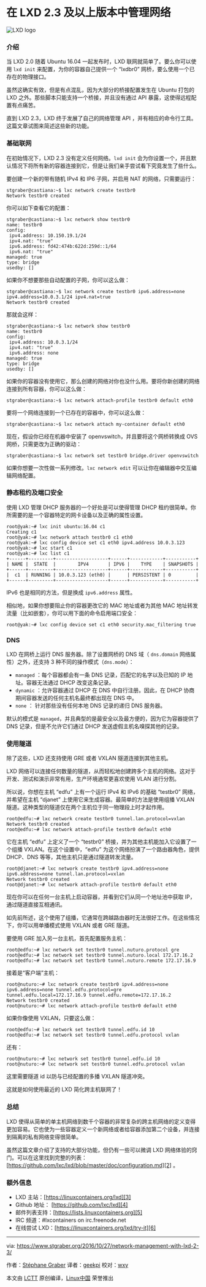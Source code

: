 在 LXD 2.3 及以上版本中管理网络
===========

![LXD logo](https://linuxcontainers.org/static/img/containers.png) 

### 介绍


当 LXD 2.0 随着 Ubuntu 16.04 一起发布时，LXD 联网就简单了。要么你可以使用 `lxd init` 来配置，为你的容器自己提供一个  “lxdbr0” 网桥，要么使用一个已存在的物理接口。

虽然这确实有效，但是有点混乱，因为大部分的桥接配置发生在 Ubuntu 打包的 LXD 之外。那些脚本只能支持一个桥接，并且没有通过 API 暴露，这使得远程配置有点痛苦。

直到 LXD 2.3，LXD 终于发展了自己的网络管理 API ，并有相应的命令行工具。这篇文章试图来简述这些新的功能。

### 基础联网

在初始情况下，LXD 2.3 没有定义任何网络。`lxd init` 会为你设置一个，并且默认情况下将所有新的容器连接到它，但是让我们亲手尝试看下究竟发生了些什么。

要创建一个新的带有随机 IPv4 和 IP6 子网，并启用 NAT 的网络，只需要运行：

```
stgraber@castiana:~$ lxc network create testbr0
Network testbr0 created
```

你可以如下查看它的配置：

```
stgraber@castiana:~$ lxc network show testbr0
name: testbr0
config:
 ipv4.address: 10.150.19.1/24
 ipv4.nat: "true"
 ipv6.address: fd42:474b:622d:259d::1/64
 ipv6.nat: "true"
managed: true
type: bridge
usedby: []
```

如果你不想要那些自动配置的子网，你可以这么做：

```
stgraber@castiana:~$ lxc network create testbr0 ipv6.address=none ipv4.address=10.0.3.1/24 ipv4.nat=true
Network testbr0 created
```

那就会这样：

```
stgraber@castiana:~$ lxc network show testbr0
name: testbr0
config:
 ipv4.address: 10.0.3.1/24
 ipv4.nat: "true"
 ipv6.address: none
managed: true
type: bridge
usedby: []
```

如果你的容器没有使用它，那么创建的网络对你也没什么用。要将你新创建的网络连接到所有容器，你可以这么做：


```
stgraber@castiana:~$ lxc network attach-profile testbr0 default eth0
```

要将一个网络连接到一个已存在的容器中，你可以这么做：

```
stgraber@castiana:~$ lxc network attach my-container default eth0
```

现在，假设你已经在机器中安装了 openvswitch，并且要将这个网桥转换成 OVS 网桥，只需更改为正确的驱动：

```
stgraber@castiana:~$ lxc network set testbr0 bridge.driver openvswitch
```

如果你想要一次性做一系列修改。`lxc network edit` 可以让你在编辑器中交互编辑网络配置。

### 静态租约及端口安全

使用 LXD 管理 DHCP 服务器的一个好处是可以使得管理 DHCP 租约很简单。你所需要的是一个容器特定的网卡设备以及正确的属性设置。

```
root@yak:~# lxc init ubuntu:16.04 c1
Creating c1
root@yak:~# lxc network attach testbr0 c1 eth0
root@yak:~# lxc config device set c1 eth0 ipv4.address 10.0.3.123
root@yak:~# lxc start c1
root@yak:~# lxc list c1
+------+---------+-------------------+------+------------+-----------+
| NAME |  STATE  |        IPV4       | IPV6 |    TYPE    | SNAPSHOTS |
+------+---------+-------------------+------+------------+-----------+
|  c1  | RUNNING | 10.0.3.123 (eth0) |      | PERSISTENT | 0         |
+------+---------+-------------------+------+------------+-----------+
```

IPv6 也是相同的方法，但是换成 `ipv6.address` 属性。

相似地，如果你想要阻止你的容器更改它的 MAC 地址或者为其他 MAC 地址转发流量（比如嵌套），你可以用下面的命令启用端口安全：

```
root@yak:~# lxc config device set c1 eth0 security.mac_filtering true
```

### DNS

LXD 在网桥上运行 DNS 服务器。除了设置网桥的 DNS 域（ `dns.domain` 网络属性）之外，还支持 3 种不同的操作模式（`dns.mode`）：

* `managed` ：每个容器都会有一条 DNS 记录，匹配它的名字以及已知的 IP 地址。容器无法通过 DHCP 改变这条记录。
* `dynamic` ：允许容器通过 DHCP 在 DNS 中自行注册。因此，在 DHCP 协商期间容器发送的任何主机名最终都出现在 DNS 中。
* `none` ： 针对那些没有任何本地 DNS 记录的递归 DNS 服务器。

默认的模式是 `managed`，并且典型的是最安全以及最方便的，因为它为容器提供了 DNS 记录，但是不允许它们通过 DHCP 发送虚假主机名嗅探其他的记录。

### 使用隧道

除了这些，LXD 还支持使用 GRE 或者 VXLAN 隧道连接到其他主机。

LXD 网络可以连接任何数量的隧道，从而轻松地创建跨多个主机的网络。这对于开发、测试和演示非常有用，生产环境通常更喜欢使用 VLAN 进行分割。

所以说，你想在主机 “edfu” 上有一个运行 IPv4 和 IPv6 的基础 “testbr0” 网络，并希望在主机 “djanet” 上使用它来生成容器。最简单的方法是使用组播 VXLAN 隧道。这种类型的隧道仅在两个主机位于同一物理段上时才起作用。


```
root@edfu:~# lxc network create testbr0 tunnel.lan.protocol=vxlan
Network testbr0 created
root@edfu:~# lxc network attach-profile testbr0 default eth0
```

它在主机 “edfu” 上定义了一个 “testbr0” 桥接，并为其他主机能加入它设置了一个组播 VXLAN。在这个设置中，“edfu” 为这个网络扮演了一个路由器角色，提供 DHCP、DNS 等等，其他主机只是通过隧道转发流量。

```
root@djanet:~# lxc network create testbr0 ipv4.address=none ipv6.address=none tunnel.lan.protocol=vxlan
Network testbr0 created
root@djanet:~# lxc network attach-profile testbr0 default eth0
```

现在你可以在任何一台主机上启动容器，并看到它们从同一个地址池中获取 IP，通过隧道直接互相通讯。

如先前所述，这个使用了组播，它通常在跨越路由器时无法很好工作。在这些情况下，你可以用单播模式使用 VXLAN 或者 GRE 隧道。

要使用 GRE 加入另一台主机，首先配置服务主机：

```
root@edfu:~# lxc network set testbr0 tunnel.nuturo.protocol gre
root@edfu:~# lxc network set testbr0 tunnel.nuturo.local 172.17.16.2
root@edfu:~# lxc network set testbr0 tunnel.nuturo.remote 172.17.16.9
```

接着是“客户端”主机：

```
root@nuturo:~# lxc network create testbr0 ipv4.address=none ipv6.address=none tunnel.edfu.protocol=gre tunnel.edfu.local=172.17.16.9 tunnel.edfu.remote=172.17.16.2
Network testbr0 created
root@nuturo:~# lxc network attach-profile testbr0 default eth0
```

如果你像使用 VXLAN，只要这么做：

```
root@edfu:~# lxc network set testbr0 tunnel.edfu.id 10
root@edfu:~# lxc network set testbr0 tunnel.edfu.protocol vxlan
```

还有：

```
root@nuturo:~# lxc network set testbr0 tunnel.edfu.id 10
root@nuturo:~# lxc network set testbr0 tunnel.edfu.protocol vxlan
```

这里需要隧道 id 以防与已经配置的多播 VXLAN 隧道冲突。

这就是如何使用最近的 LXD 简化跨主机联网了！

### 总结

LXD 使得从简单的单主机网络到数千个容器的非常复杂的跨主机网络的定义变得更加容易。它也使为一些容器定义一个新网络或者给容器添加第二个设备，并连接到隔离的私有网络变得很简单。

虽然这篇文章介绍了支持的大部分功能，但仍有一些可以微调 LXD 网络体验的窍门。可以在这里找到完整的列表：[https://github.com/lxc/lxd/blob/master/doc/configuration.md][2] 。

### 额外信息

- LXD 主站：[https://linuxcontainers.org/lxd][3]
- Github 地址： [https://github.com/lxc/lxd][4]
- 邮件列表支持：[https://lists.linuxcontainers.org][5]
- IRC 频道：#lxcontainers on irc.freenode.net
- 在线尝试 LXD：[https://linuxcontainers.org/lxd/try-it][6]

--------------------------------------------------------------------------------

via: https://www.stgraber.org/2016/10/27/network-management-with-lxd-2-3/

作者：[Stéphane Graber][a]
译者：[geekpi](https://github.com/geekpi)
校对：[wxy](https://github.com/wxy)

本文由 [LCTT](https://github.com/LCTT/TranslateProject) 原创编译，[Linux中国](https://linux.cn/) 荣誉推出

[a]:https://www.stgraber.org/author/stgraber/
[1]:https://www.stgraber.org/author/stgraber/
[2]:https://github.com/lxc/lxd/blob/master/doc/configuration.md#network-configuration
[3]:https://linuxcontainers.org/lxd
[4]:https://github.com/lxc/lxd
[5]:https://lists.linuxcontainers.org/
[6]:https://linuxcontainers.org/lxd/try-it
[7]:https://www.stgraber.org/2016/10/27/network-management-with-lxd-2-3/
